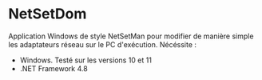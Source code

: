 # NetSetDom

Application Windows de style NetSetMan pour modifier de manière simple les adaptateurs réseau sur le PC d'exécution.
Nécéssite :
- Windows. Testé sur les versions 10 et 11
- .NET Framework 4.8
